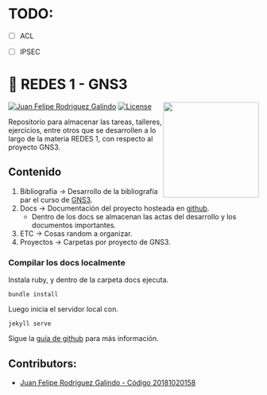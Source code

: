 # TODO:

- [ ] ACL
- [ ] IPSEC


# 👻  **REDES 1 - GNS3**

<img src="https://www.udistrital.edu.co/themes/custom/versh/images/default/preloader.png" width="192px" height="192px" align="right"/>

[![Juan Felipe Rodriguez Galindo](https://img.shields.io/badge/Juferoga-github-br?style=flat-square)][1]
[![License](https://img.shields.io/badge/License-GPL3-blue?style=flat-square)][2]

Repositorio para almacenar las tareas, talleres, ejercicios, entre otros que se desarrollen a lo largo de la materia REDES 1, con respecto al proyecto GNS3.

## Contenido

1. Bibliografía  → Desarrollo de la bibliografía par el curso de [GNS3][3].
2. Docs  → Documentación del proyecto hosteada en [github][5].
    - Dentro de los docs se almacenan las actas del desarrollo y los documentos importantes.
4. ETC   → Cosas random a organizar.
3. Proyectos → Carpetas por proyecto de GNS3.

### Compilar los docs localmente

Instala ruby, y dentro de la carpeta docs ejecuta.
```
bundle install
```
Luego inicia el servidor local con.
```
jekyll serve
```
Sigue la [guía de github][6] para más información.

## Contributors:
 - [Juan Felipe Rodríguez Galindo - Código 20181020158][1]

 [1]:https://gitlab.com/Juferoga
 [2]:https://github.com/Juferoga/GNS3/blob/main/LICENSE
 [3]:https://gns3.com/
 [4]:https://www.djangoproject.com/
 [5]:https://juferoga.github.com/GNS3
 [6]:https://docs.github.com/es/pages/setting-up-a-github-pages-site-with-jekyll/adding-a-theme-to-your-github-pages-site-using-jekyll
